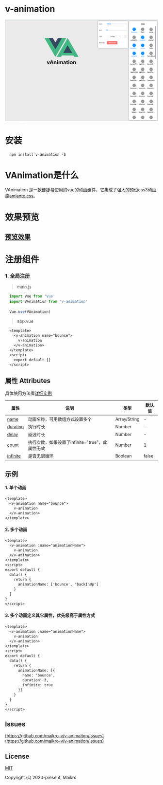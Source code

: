 # v-animation

![alt demo](/examples/assets/demo.png)

# 安装
```shell
  npm install v-animation -S
```

# VAnimation是什么
VAnimation 是一款便捷易使用的vue的动画组件，它集成了强大的预设css3动画库[amiante.css](https://animate.style)。

# 效果预览
## [预览效果](http://maikro.gitee.io/v-animation)

# 注册组件
### 1. 全局注册
> main.js
```javascript
  import Vue from 'Vue'
  import VAnimation from 'v-animation'
  
  Vue.use(VAnimation)
```
> app.vue
```vue
  <template>
    <v-animation name="bounce">
      v-animation
    </v-animation>
  </template>
  <script>
    export default {}
  </script>
```

## 属性 Attributes
具体使用方法看[详细实例](#example)

| 属性 | 说明 | 类型 | 默认值 |
| --- | --- | --- | --- |
|<a href="#animationName">name</a>| 动画名称，可用数组方式设置多个 | Array/String | - |
|<a href="#animationDuration">duration</a>| 执行时长 | Number | - |
|<a href="#animationDelay">delay</a>| 延迟时长 | Number | - |
|<a href="#animationCount">count</a>| 执行次数，如果设置了infinite="true"，此属性无效 | Number | 1 |
|<a href="#animationInfinite">infinite</a>| 是否无限循环 | Boolean | false |

## 示例 <a id="example"></a>
#### 1. 单个动画
```vue
<template>
  <v-animation name="bounce">
    v-animation
  </v-animation>
</template>
```

#### 2. 多个动画
```vue
<template>
  <v-animation :name="animationName">
    v-animation
  </v-animation>
</template>
<script>
export default {
  data() {
    return {
      animationName: ['bounce', 'backInUp']
    } 
  }
}
</script>
```

#### 3. 多个动画定义其它属性，优先级高于属性方式
```vue
<template>
  <v-animation :name="animationName">
    v-animation
  </v-animation>
</template>
<script>
export default {
  data() {
    return {
      animationName: [{
        name: 'bounce',
        duration: 3,
        infinite: true
      }]
    } 
  }
}
</script>
```

## Issues
[https://github.com/maikro-v/v-animation/issues](https://github.com/maikro-v/v-animation/issues)

## License
[MIT](https://opensource.org/licenses/MIT)  

Copyright (c) 2020-present, Maikro